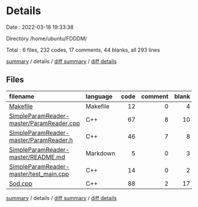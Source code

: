 # Details

Date : 2022-03-18 19:33:38

Directory /home/ubuntu/FDDDM/

Total : 6 files,  232 codes, 17 comments, 44 blanks, all 293 lines

[summary](results.md) / details / [diff summary](diff.md) / [diff details](diff-details.md)

## Files
| filename | language | code | comment | blank | total |
| :--- | :--- | ---: | ---: | ---: | ---: |
| [Makefile](/Makefile) | Makefile | 12 | 0 | 4 | 16 |
| [SimpleParamReader-master/ParamReader.cpp](/SimpleParamReader-master/ParamReader.cpp) | C++ | 67 | 8 | 10 | 85 |
| [SimpleParamReader-master/ParamReader.h](/SimpleParamReader-master/ParamReader.h) | C++ | 46 | 7 | 8 | 61 |
| [SimpleParamReader-master/README.md](/SimpleParamReader-master/README.md) | Markdown | 5 | 0 | 3 | 8 |
| [SimpleParamReader-master/test_main.cpp](/SimpleParamReader-master/test_main.cpp) | C++ | 14 | 0 | 2 | 16 |
| [Sod.cpp](/Sod.cpp) | C++ | 88 | 2 | 17 | 107 |

[summary](results.md) / details / [diff summary](diff.md) / [diff details](diff-details.md)